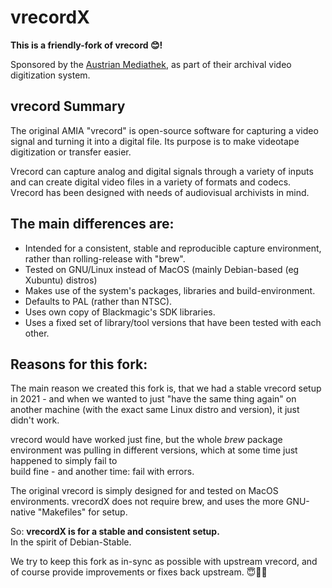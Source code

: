 # vrecordX

**This is a friendly-fork of vrecord 😊️!**

Sponsored by the [Austrian Mediathek](https://www.mediathek.at/), as part of
their archival video digitization system.


## vrecord Summary 

The original AMIA "vrecord" is open-source software for capturing a video
signal and turning it into a digital file. Its purpose is to make videotape
digitization or transfer easier.

Vrecord can capture analog and digital signals through a variety of inputs and
can create digital video files in a variety of formats and codecs. Vrecord has
been designed with needs of audiovisual archivists in mind. 


## The main differences are:

  * Intended for a consistent, stable and reproducible capture environment,
    rather than rolling-release with "brew".
  * Tested on GNU/Linux instead of MacOS (mainly Debian-based (eg Xubuntu) distros)
  * Makes use of the system's packages, libraries and build-environment.
  * Defaults to PAL (rather than NTSC).
  * Uses own copy of Blackmagic's SDK libraries.
  * Uses a fixed set of library/tool versions that have been tested with each
    other.


## Reasons for this fork:

The main reason we created this fork is, that we had a stable vrecord setup in
2021 - and when we wanted to just "have the same thing again" on another machine
(with the exact same Linux distro and version), it just didn't work.

vrecord would have worked just fine, but the whole *brew* package environment was
pulling in different versions, which at some time just happened to simply fail to  
build fine - and another time: fail with errors.

The original vrecord is simply designed for and tested on MacOS environments.
vrecordX does not require brew, and uses the more GNU-native "Makefiles" for setup.

So: **vrecordX is for a stable and consistent setup.**  
In the spirit of Debian-Stable.


We try to keep this fork as in-sync as possible with upstream vrecord, and of
course provide improvements or fixes back upstream. 😇️🌟️🌈️
